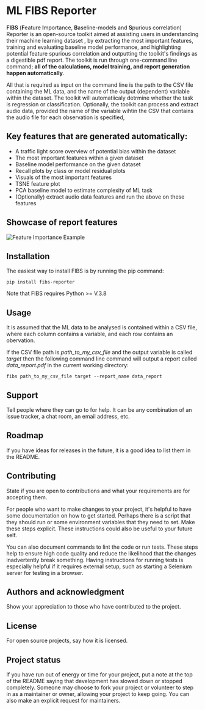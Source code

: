 # ML FIBS Reporter
**FIBS** (**F**eature **I**mportance, **B**aseline-models and **S**purious correlation) Reporter is an open-source toolkit aimed at assisting users in understanding their machine learning dataset , by extracting the most important features, training and evaluating baseline model performance, and highlighting potential feature spurious correlation and outputting the toolkit's findings as a digestible pdf report. The toolkit is run through one-command line command; **all of the calculations, model training, and report generation happen automatically**.

All that is required as input on the command line is the path to the CSV file containing the ML data, and the name of the output (dependent) variable within the dataset. The toolkit will automatiicaly detrmine whether the task is regression or classification. Optionally, the toolkit can process and extract audio data, provided the name of the variable wihtin the CSV that contains the audio file for each observation is specified,

## Key features that are generated automatically:
- A traffic light score overview of potential bias within the dataset
- The most important features within a given dataset
- Baseline model performance on the given dataset 
- Recall plots by class or model residual plots
- Visuals of the most important features
- TSNE feature plot
- PCA baseline model to estimate complexity of ML task
- (Optionally) extract audio data features and run the above on these features

## Showcase of report features
![Feature Importance Example](images/feature_importance_example.png)

## Installation
The easiest way to install FIBS is by running the pip command:
```
pip install fibs-reporter
```

Note that FIBS requires Python >= V.3.8

## Usage
It is assumed that the ML data to be analysed is contained within a CSV file, where each column contains a variable, and each row contains an obervation. 

If the CSV file path is _path_to_my_csv_file_ and the output variable is called _target_ then the following command line command will output a report called _data_report.pdf_ in the current working directory:

```
fibs path_to_my_csv_file target --report_name data_report
```

## Support
Tell people where they can go to for help. It can be any combination of an issue tracker, a chat room, an email address, etc.

## Roadmap
If you have ideas for releases in the future, it is a good idea to list them in the README.

## Contributing
State if you are open to contributions and what your requirements are for accepting them.

For people who want to make changes to your project, it's helpful to have some documentation on how to get started. Perhaps there is a script that they should run or some environment variables that they need to set. Make these steps explicit. These instructions could also be useful to your future self.

You can also document commands to lint the code or run tests. These steps help to ensure high code quality and reduce the likelihood that the changes inadvertently break something. Having instructions for running tests is especially helpful if it requires external setup, such as starting a Selenium server for testing in a browser.

## Authors and acknowledgment
Show your appreciation to those who have contributed to the project.

## License
For open source projects, say how it is licensed.

## Project status
If you have run out of energy or time for your project, put a note at the top of the README saying that development has slowed down or stopped completely. Someone may choose to fork your project or volunteer to step in as a maintainer or owner, allowing your project to keep going. You can also make an explicit request for maintainers.
